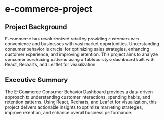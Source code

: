 # e-commerce-project
## Project Background
E-commerce has revolutionized retail by providing customers with convenience and businesses with vast market opportunities. Understanding consumer behavior is crucial for optimizing sales strategies, enhancing customer experience, and improving retention. This project aims to analyze consumer purchasing patterns using a Tableau-style dashboard built with React, Recharts, and Leaflet for visualization.

## Executive Summary

The E-Commerce Consumer Behavior Dashboard provides a data-driven approach to understanding customer interactions, spending habits, and retention patterns. Using React, Recharts, and Leaflet for visualization, this project delivers actionable insights to optimize marketing strategies, improve retention, and enhance overall business performance.

